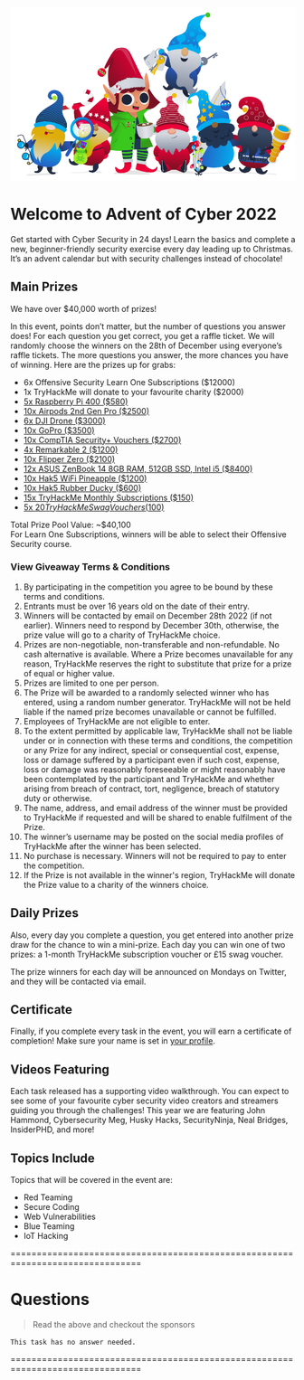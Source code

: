 ![](./pic1.png)

# Welcome to Advent of Cyber 2022

Get started with Cyber Security in 24 days! Learn the basics and complete a new, beginner-friendly security exercise every day leading up to Christmas. It’s an advent calendar but with security challenges instead of chocolate!

## Main Prizes 
We have over $40,000 worth of prizes!

In this event, points don’t matter, but the number of questions you answer does! For each question you get correct, you get a raffle ticket. We will randomly choose the winners on the 28th of December using everyone’s raffle tickets. The more questions you answer, the more chances you have of winning. Here are the prizes up for grabs:

- 6x Offensive Security Learn One Subscriptions ($12000)
- 1x TryHackMe will donate to your favourite charity ($2000)
- [5x Raspberry Pi 400 ($580)](https://www.raspberrypi.com/products/raspberry-pi-400/)
- [10x Airpods 2nd Gen Pro ($2500)](https://www.apple.com/uk/shop/product/MQD83ZM/A/airpods-pro)
- [6x DJI Drone ($3000)](https://www.currys.co.uk/products/dji-mini-2-drone-with-controller-space-grey-10216745.html)
- [10x GoPro ($3500)](https://gopro.com/en/us/shop/cameras/hero11-black/CHDHX-111-master.html)
- [10x CompTIA Security+ Vouchers ($2700)](https://uk-store.comptia.org/comptia-security-plus-exam-voucher/p/SEC-601-TSTV-20-C)
- [4x Remarkable 2 ($1200)](https://remarkable.com/store/remarkable-2)
- [10x Flipper Zero ($2100)](https://flipperzero.one/)
- [12x ASUS ZenBook 14 8GB RAM, 512GB SSD, Intel i5 ($8400)](https://www.amazon.co.uk/ASUS-Zenbook-UX425EA-i5-1135G7-Keyboard/dp/B09KZMCMWS)
- [10x Hak5 WiFi Pineapple ($1200)](https://shop.hak5.org/products/wifi-pineapple?variant=81044992)
- [10x Hak5 Rubber Ducky ($600)](https://shop.hak5.org/products/usb-rubber-ducky?variant=353378649)
- [15x TryHackMe Monthly Subscriptions ($150)](https://tryhackme.com/why-subscribe)
- [5x $20 TryHackMe Swag Vouchers ($100)](https://store.tryhackme.com/) 

Total Prize Pool Value: ~$40,100  
For Learn One Subscriptions, winners will be able to select their Offensive Security course.  

### View Giveaway Terms & Conditions  
1. By participating in the competition you agree to be bound by these terms and conditions.
2. Entrants must be over 16 years old on the date of their entry.
3. Winners will be contacted by email on December 28th 2022 (if not earlier). Winners need to respond by December 30th, otherwise, the prize value will go to a charity of TryHackMe choice.
4. Prizes are non-negotiable, non-transferable and non-refundable. No cash alternative is available. Where a Prize becomes unavailable for any reason, TryHackMe reserves the right to substitute that prize for a prize of equal or higher value.
5. Prizes are limited to one per person.
6. The Prize will be awarded to a randomly selected winner who has entered, using a random number generator. TryHackMe will not be held liable if the named prize becomes unavailable or cannot be fulfilled.
7. Employees of TryHackMe are not eligible to enter.
8. To the extent permitted by applicable law, TryHackMe shall not be liable under or in connection with these terms and conditions, the competition or any Prize for any indirect, special or consequential cost, expense, loss or damage suffered by a participant even if such cost, expense, loss or damage was reasonably foreseeable or might reasonably have been contemplated by the participant and TryHackMe and whether arising from breach of contract, tort, negligence, breach of statutory duty or otherwise.
9. The name, address, and email address of the winner must be provided to TryHackMe if requested and will be shared to enable fulfilment of the Prize.​
10. The winner’s username may be posted on the social media profiles of TryHackMe after the winner has been selected.
11. No purchase is necessary. Winners will not be required to pay to enter the competition.
12. If the Prize is not available in the winner's region, TryHackMe will donate the Prize value to a charity of the winners choice.

## Daily Prizes
Also, every day you complete a question, you get entered into another prize draw for the chance to win a mini-prize. Each day you can win one of two prizes: a 1-month TryHackMe subscription voucher or £15 swag voucher.  

The prize winners for each day will be announced on Mondays on Twitter, and they will be contacted via email.

## Certificate
Finally, if you complete every task in the event, you will earn a certificate of completion! Make sure your name is set in [your profile](https://tryhackme.com/profile).

## Videos Featuring
Each task released has a supporting video walkthrough. You can expect to see some of your favourite cyber security video creators and streamers guiding you through the challenges! This year we are featuring John Hammond, Cybersecurity Meg, Husky Hacks, SecurityNinja, Neal Bridges, InsiderPHD, and more!

## Topics Include
Topics that will be covered in the event are:

- Red Teaming
- Secure Coding
- Web Vulnerabilities
- Blue Teaming
- IoT Hacking

===============================================================================

# Questions

> Read the above and checkout the sponsors

    This task has no answer needed.

===============================================================================